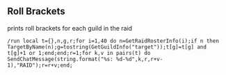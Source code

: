 ## Roll Brackets
prints roll brackets for each guild in the raid
```
/run local t={},n,g,r;for i=1,40 do n=GetRaidRosterInfo(i);if n then TargetByName(n);g=tostring(GetGuildInfo("target"));t[g]=t[g] and t[g]+1 or 1;end;end;r=1;for k,v in pairs(t) do SendChatMessage(string.format("%s: %d-%d",k,r,r+v-1),"RAID");r=r+v;end;
```